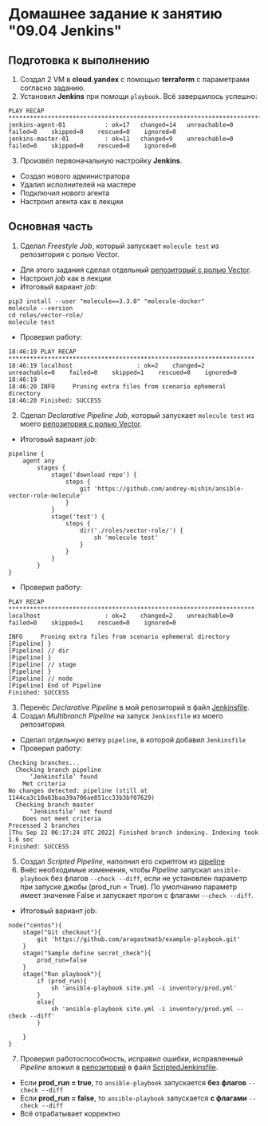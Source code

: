 # Домашнее задание к занятию "09.04 Jenkins"

## Подготовка к выполнению

1. Создал 2 VM в **cloud.yandex** с помощью **terraform** с параметрами согласно заданию.
2. Установил **Jenkins** при помощи `playbook`. Всё завершилось успешно:
```
PLAY RECAP **********************************************************************************************
jenkins-agent-01           : ok=17   changed=14   unreachable=0    failed=0    skipped=0    rescued=0    ignored=0
jenkins-master-01          : ok=11   changed=9    unreachable=0    failed=0    skipped=0    rescued=0    ignored=0
```
3. Произвёл первоначальную настройку **Jenkins**.
- Создал нового администратора
- Удалил исполнителей на мастере
- Подключил нового агента
- Настроил агента как в лекции

## Основная часть

1. Сделал *Freestyle Job*, который запускает `molecule test` из репозитория с ролью Vector.
- Для этого задания сделал отдельный [репозиторый с ролью Vector](https://github.com/andrey-mishin/ansible-vector-role-molecule "Репозиторий с vector-role").
- Настроил *job* как в лекции
- Итоговый вариант *job*:
```
pip3 install --user "molecule==3.3.0" "molecule-docker"
molecule --version
cd roles/vector-role/
molecule test
``` 
- Проверил работу:
```
18:46:19 PLAY RECAP *********************************************************************
18:46:19 localhost                  : ok=2    changed=2    unreachable=0    failed=0    skipped=1    rescued=0    ignored=0
18:46:19
18:46:20 INFO     Pruning extra files from scenario ephemeral directory
18:46:20 Finished: SUCCESS
```

2. Сделал *Declarative Pipeline Job*, который запускает `molecule test` из моего [репозитория с ролью Vector](https://github.com/andrey-mishin/ansible-vector-role-molecule "Репозиторий vector-role").
- Итоговый вариант *job*:
```
pipeline {
    agent any
        stages {
            stage('download repo') {
                steps {
                    git 'https://github.com/andrey-mishin/ansible-vector-role-molecule'
                }
            }
            stage('test') {
                steps {
                    dir('./roles/vector-role/') {
                        sh 'molecule test'
                    }
                }
            }
        }
}
```
- Проверил работу:
```
PLAY RECAP *********************************************************************
localhost                  : ok=2    changed=2    unreachable=0    failed=0    skipped=1    rescued=0    ignored=0

INFO     Pruning extra files from scenario ephemeral directory
[Pipeline] }
[Pipeline] // dir
[Pipeline] }
[Pipeline] // stage
[Pipeline] }
[Pipeline] // node
[Pipeline] End of Pipeline
Finished: SUCCESS
```

3. Перенёс *Declarative Pipeline* в мой репозиторий в файл [Jenkinsfile](https://github.com/andrey-mishin/ansible-vector-role-molecule/Jenkinsfile "Ссылка на Jenkinsfile").
4. Создал *Multibranch Pipeline* на запуск `Jenkinsfile` из моего репозитория.
- Сделал отдельную ветку `pipeline`, в которой добавил `Jenkinsfile`
- Проверил работу:
```
Checking branches...
  Checking branch pipeline
      ‘Jenkinsfile’ found
    Met criteria
No changes detected: pipeline (still at 1144ca3c10a63baa39a706ae851cc33b3bf07629)
  Checking branch master
      ‘Jenkinsfile’ not found
    Does not meet criteria
Processed 2 branches
[Thu Sep 22 06:17:24 UTC 2022] Finished branch indexing. Indexing took 1.6 sec
Finished: SUCCESS
```

5. Создал *Scripted Pipeline*, наполнил его скриптом из [pipeline](https://github.com/netology-code/mnt-homeworks/tree/MNT-13/09-ci-04-jenkins/pipeline "Ссылка на Jenkinsfile из ДЗ")
6. Внёс необходимые изменения, чтобы *Pipeline* запускал `ansible-playbook` без флагов `--check --diff`, если не установлен параметр при запуске джобы (prod_run = True). По умолчанию параметр имеет значение False и запускает прогон с флагами `--check --diff`.
- Итоговый вариант job:
```
node("centos"){
    stage("Git checkout"){
        git 'https://github.com/aragastmatb/example-playbook.git'
    }
    stage("Sample define secret_check"){
        prod_run=false
    }
    stage("Run playbook"){
        if (prod_run){
            sh 'ansible-playbook site.yml -i inventory/prod.yml'
        }
        else{
            sh 'ansible-playbook site.yml -i inventory/prod.yml --check --diff'
        }

    }
}
```
7. Проверил работоспособность, исправил ошибки, исправленный *Pipeline* вложил в [репозиторий](https://github.com/andrey-mishin/ansible-vector-role-molecule "Репозиторий") в файл [ScriptedJenkinsfile](https://github.com/andrey-mishin/ansible-vector-role-molecule/ScriptedJenkinsfile "Ссылка на ScriptedJenkinsfile").
- Если **prod_run = true**, то `ansible-playbook` запускается **без флагов** `--check --diff`
- Если **prod_run = false**, то `ansible-playbook` запускается **с флагами** `--check --diff`
- Всё отрабатывает корректно
